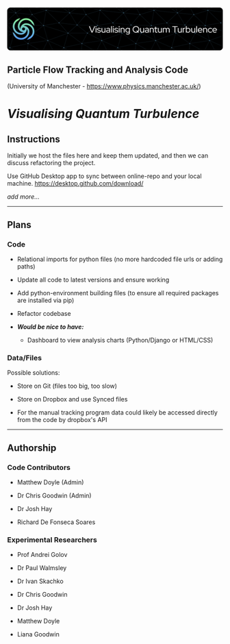 ![Header](./github-header-image.png)

## Particle Flow Tracking and Analysis Code

(University of Manchester - https://www.physics.manchester.ac.uk/)

# *Visualising Quantum Turbulence*

## Instructions

Initially we host the files here and keep them updated, and then we can discuss refactoring the project.

Use GitHub Desktop app to sync between online-repo and your local machine. https://desktop.github.com/download/

*add more...*

---

## Plans

### Code

- Relational imports for python files (no more hardcoded file urls or adding paths)

- Update all code to latest versions and ensure working

- Add python-environment building files (to ensure all required packages are installed via pip)

- Refactor codebase

- ***Would be nice to have:***

    - Dashboard to view analysis charts (Python/Django or HTML/CSS)

### Data/Files

Possible solutions:

- Store on Git (files too big, too slow)

- Store on Dropbox and use Synced files

- For the manual tracking program data could likely be accessed directly from the code by dropbox's API


---

## Authorship

### Code Contributors

- Matthew Doyle (Admin)

- Dr Chris Goodwin (Admin)

- Dr Josh Hay

- Richard De Fonseca Soares

### Experimental Researchers

- Prof Andrei Golov

- Dr Paul Walmsley

- Dr Ivan Skachko

- Dr Chris Goodwin

- Dr Josh Hay

- Matthew Doyle

- Liana Goodwin
